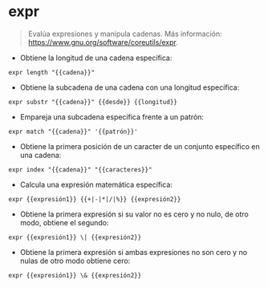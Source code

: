 # expr

> Evalúa expresiones y manipula cadenas.
> Más información: <https://www.gnu.org/software/coreutils/expr>.

- Obtiene la longitud de una cadena específica:

`expr length "{{cadena}}"`

- Obtiene la subcadena de una cadena con una longitud específica:

`expr substr "{{cadena}}" {{desde}} {{longitud}}`

- Empareja una subcadena específica frente a un patrón:

`expr match "{{cadena}}" '{{patrón}}'`

- Obtiene la primera posición de un caracter de un conjunto específico en una cadena:

`expr index "{{cadena}}" "{{caracteres}}"`

- Calcula una expresión matemática específica:

`expr {{expresión1}} {{+|-|*|/|%}} {{expresión2}}`

- Obtiene la primera expresión si su valor no es cero y no nulo, de otro modo, obtiene el segundo:

`expr {{expresión1}} \| {{expresión2}}`

- Obtiene la primera expresión si ambas expresiones no son cero y no nulas de otro modo obtiene cero:

`expr {{expresión1}} \& {{expresión2}}`
